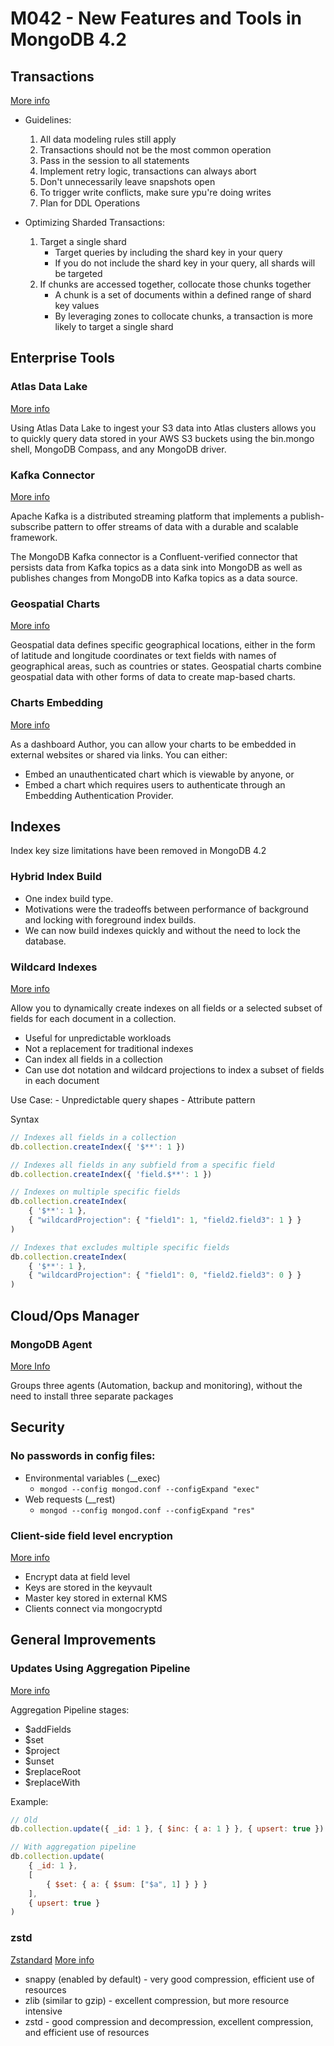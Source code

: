 # M042 - New Features and Tools in MongoDB 4.2

## Transactions
[More info][transactions]

- Guidelines:
    1. All data modeling rules still apply
    2. Transactions should not be the most common operation
    3. Pass in the session to all statements
    4. Implement retry logic, transactions can always abort
    5. Don't unnecessarily leave snapshots open
    6. To trigger write conflicts, make sure ypu're doing writes
    7. Plan for DDL Operations

- Optimizing Sharded Transactions:
    1. Target a single shard
        - Target queries by including the shard key in your query
        - If you do not include the shard key in your query, all shards will be targeted
    2. If chunks are accessed together, collocate those chunks together
        - A chunk is a set of documents within a defined range of shard key values
        - By leveraging zones to collocate chunks, a transaction is more likely to target a single shard

## Enterprise Tools
### Atlas Data Lake
[More info][atlasDataLake]

Using Atlas Data Lake to ingest your S3 data into Atlas clusters allows you to quickly query data stored in your AWS S3 buckets using the bin.mongo shell, MongoDB Compass, and any MongoDB driver.

### Kafka Connector
[More info][kafka]

Apache Kafka is a distributed streaming platform that implements a publish-subscribe pattern to offer streams of data with a durable and scalable framework.

The MongoDB Kafka connector is a Confluent-verified connector that persists data from Kafka topics as a data sink into MongoDB as well as publishes changes from MongoDB into Kafka topics as a data source.

### Geospatial Charts
[More info][chartsGeo]

Geospatial data defines specific geographical locations, either in the form of latitude and longitude coordinates or text fields with names of geographical areas, such as countries or states. Geospatial charts combine geospatial data with other forms of data to create map-based charts.

### Charts Embedding
[More info][chartsEmbed]

As a dashboard Author, you can allow your charts to be embedded in external websites or shared via links. You can either:

- Embed an unauthenticated chart which is viewable by anyone, or
- Embed a chart which requires users to authenticate through an Embedding Authentication Provider.

## Indexes
Index key size limitations have been removed in MongoDB 4.2

### Hybrid Index Build

- One index build type.
- Motivations were the tradeoffs between performance of background and locking with foreground index builds.
- We can now build indexes quickly and without the need to lock the database.

### Wildcard Indexes
[More info][wildcard]

Allow you to dynamically create indexes on all fields or a selected subset of fields for each document in a collection.

- Useful for unpredictable workloads
- Not a replacement for traditional indexes
- Can index all fields in a collection
- Can use dot notation and wildcard projections to index a subset of fields in each document

Use Case:
    - Unpredictable query shapes
    - Attribute pattern

Syntax
```js
// Indexes all fields in a collection
db.collection.createIndex({ '$**': 1 })

// Indexes all fields in any subfield from a specific field
db.collection.createIndex({ 'field.$**': 1 })

// Indexes on multiple specific fields
db.collection.createIndex(
    { '$**': 1 },
    { "wildcardProjection": { "field1": 1, "field2.field3": 1 } }
)

// Indexes that excludes multiple specific fields
db.collection.createIndex(
    { '$**': 1 },
    { "wildcardProjection": { "field1": 0, "field2.field3": 0 } }
)
```

## Cloud/Ops Manager
### MongoDB Agent
[More Info][mongodbAgent]

Groups three agents (Automation, backup and monitoring), without the need to install three separate packages


## Security
### No passwords in config files:
- Environmental variables (__exec)
    - `mongod --config mongod.conf --configExpand "exec"`
- Web requests (__rest)
    - `mongod --config mongod.conf --configExpand "res"`

### Client-side field level encryption
[More info][clientSideEncryption]

- Encrypt data at field level
- Keys are stored in the keyvault
- Master key stored in external KMS
- Clients connect via mongocryptd

## General Improvements
### Updates Using Aggregation Pipeline
[More info][updateAggregate]

Aggregation Pipeline stages:
- $addFields
- $set
- $project
- $unset
- $replaceRoot
- $replaceWith

Example:
```js
// Old
db.collection.update({ _id: 1 }, { $inc: { a: 1 } }, { upsert: true })

// With aggregation pipeline
db.collection.update(
    { _id: 1 },
    [
        { $set: { a: { $sum: ["$a", 1] } } }
    ],
    { upsert: true }
)
```

### zstd
[Zstandard][zStandard]
[More info][mongoCompression]

- snappy (enabled by default) - very good compression, efficient use of resources
- zlib (similar to gzip) - excellent compression, but more resource intensive
- zstd - good compression and decompression, excellent compression, and efficient use of resources


[transactions]: https://docs.mongodb.com/master/core/transactions/#transactions-api
[atlasDataLake]: https://docs.mongodb.com/datalake
[kafka]: https://docs.mongodb.com/kafka-connector
[chartsGeo]: https://docs.mongodb.com/charts/master/chart-type-reference/geo-spatial
[chartsEmbed]: https://docs.mongodb.com/charts/master/embedding-charts
[wildcard]: https://docs.mongodb.com/manual/core/index-wildcard
[mongodbAgent]: https://docs.opsmanager.mongodb.com/current/tutorial/nav/mongodb-agent
[clientSideEncryption]: https://docs.mongodb.com/manual/core/security-client-side-encryption
[updateAggregate]: https://docs.mongodb.com/manual/tutorial/update-documents-with-aggregation-pipeline
[zStandard]: https://facebook.github.io/zstd
[mongoCompression]: https://docs.mongodb.com/manual/core/wiredtiger/#compression